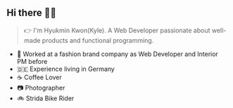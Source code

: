 ## Hi there 👨‍🚀
> 👉 I'm Hyukmin Kwon(Kyle). A Web Developer passionate about well-made products and functional programming.

- 👔 Worked at a fashion brand company as Web Developer and Interior PM before
- 🇩🇪 Experience living in Germany 
- ☕️ Coffee Lover
- 📷 Photographer
- 🚲 Strida Bike Rider
